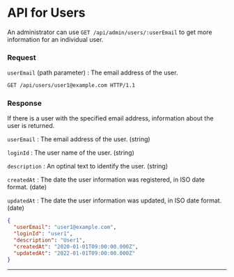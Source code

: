 # API for Users

<ApiPreamble verb="get" path="/users/:userEmail" />

An administrator can use `GET /api/admin/users/:userEmail` to get more information for an individual user.

### Request

`userEmail` (path parameter)
: The email address of the user.

```bash title="Example"
GET /api/users/user1@example.com HTTP/1.1
```

### Response

If there is a user with the specified email address, information about the user is returned.

`userEmail`
: The email address of the user. (string)

`loginId`
: The user name of the user. (string)

`description`
: An optinal text to identify the user. (string)

`createdAt`
: The date the user information was registered, in ISO date format. (date)

`updatedAt`
: The date the user information was updated, in ISO date format. (date)

```json title="Example"
{
  "userEmail": "user1@example.com",
  "loginId": "user1",
  "description": "User1",
  "createdAt": "2020-01-01T09:00:00.000Z",
  "updatedAt": "2022-01-01T09:00:00.000Z"
}
```

---
